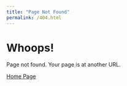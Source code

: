 ```yaml
---
title: "Page Not Found"
permalink: /404.html
---
```


# Whoops!

Page not found. Your page is at another URL.

[Home Page](/)